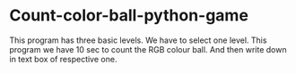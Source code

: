 # Count-color-ball-python-game
This program has three basic levels. We have to select one level. This program we have 10 sec to count the RGB colour ball. And then write down in text box of respective one. 
